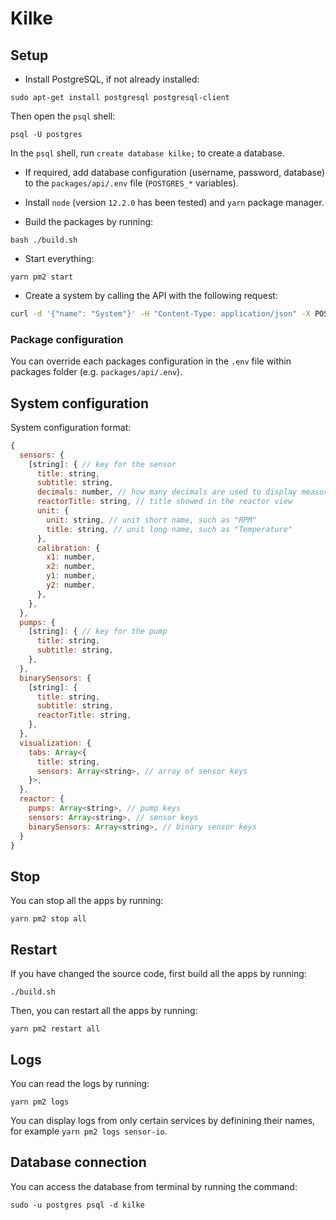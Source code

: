 # Kilke

## Setup

- Install PostgreSQL, if not already installed:

```
sudo apt-get install postgresql postgresql-client
```

Then open the `psql` shell:

```
psql -U postgres
```

In the `psql` shell, run `create database kilke;` to create a database.

- If required, add database configuration (username, password, database) to the `packages/api/.env` file (`POSTGRES_*` variables).

- Install `node` (version `12.2.0` has been tested) and `yarn` package manager.

- Build the packages by running:

```
bash ./build.sh
```

- Start everything:

```
yarn pm2 start
```

- Create a system by calling the API with the following request:

```bash
curl -d '{"name": "System"}' -H "Content-Type: application/json" -X POST http://localhost:5000/api/v1/systems
```

### Package configuration

You can override each packages configuration in the `.env` file within packages folder (e.g. `packages/api/.env`).

## System configuration

System configuration format:

```javascript
{
  sensors: {
    [string]: { // key for the sensor
      title: string,
      subtitle: string,
      decimals: number, // how many decimals are used to display measurements
      reactorTitle: string, // title showed in the reactor view
      unit: {
        unit: string, // unit short name, such as "RPM"
        title: string, // unit long name, such as "Temperature"
      },
      calibration: {
        x1: number,
        x2: number,
        y1: number,
        y2: number,
      },
    },
  },
  pumps: {
    [string]: { // key for the pump
      title: string,
      subtitle: string,
    },
  },
  binarySensors: {
    [string]: {
      title: string,
      subtitle: string,
      reactorTitle: string,
    },
  },
  visualization: {
    tabs: Array<{
      title: string,
      sensors: Array<string>, // array of sensor keys
    }>,
  },
  reactor: {
    pumps: Array<string>, // pump keys
    sensors: Array<string>, // sensor keys
    binarySensors: Array<string>, // binary sensor keys
  }
}
```

## Stop

You can stop all the apps by running:

```
yarn pm2 stop all
```

## Restart

If you have changed the source code, first build all the apps by running:

```
./build.sh
```

Then, you can restart all the apps by running:

```
yarn pm2 restart all
```

## Logs

You can read the logs by running:

```
yarn pm2 logs
```

You can display logs from only certain services by definining their names, for example `yarn pm2 logs sensor-io`.

## Database connection

You can access the database from terminal by running the command:

```
sudo -u postgres psql -d kilke
```
